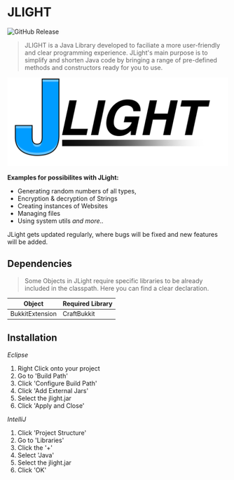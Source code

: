 # JLIGHT

![GitHub Release](https://img.shields.io/github/v/release/cursustemporum/JLight)

> JLIGHT is a Java Library developed to faciliate a more user-friendly and clear programming experience. JLight's main purpose is to simplify and shorten Java code by bringing a range of pre-defined methods and constructors ready for you to use.

![JLight Logo](readme-src/JLight.png)

**Examples for possibilites with JLight:**
 * Generating random numbers of all types,
 * Encryption & decryption of Strings
 * Creating instances of Websites
 * Managing files
 * Using system utils
 _and more.._
 
 JLight gets updated regularly, where bugs will be fixed and new features will be added.

## Dependencies
> Some Objects in JLight require specific libraries to be already included in the classpath.
> Here you can find a clear declaration.

| Object | Required Library |
| --- | --- |
| BukkitExtension | CraftBukkit |

## Installation

_Eclipse_
1. Right Click onto your project
2. Go to 'Build Path'
3. Click 'Configure Build Path'
4. Click 'Add External Jars'
5. Select the jlight.jar
6. Click 'Apply and Close'

_IntelliJ_
1. Click 'Project Structure'
2. Go to 'Libraries'
3. Click the '+'
4. Select 'Java'
5. Select the jlight.jar
6. Click 'OK'
